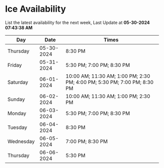 # Ice Availability

List the latest availability for the next week, Last Update at **05-30-2024 07:43:38 AM**

| Day         | Date        | Times       |
| ----------- | ----------- | ----------- |
|Thursday|05-30-2024|8:30 PM|
|Friday|05-31-2024|5:30 PM; 7:00 PM; 8:30 PM|
|Saturday|06-01-2024|10:00 AM; 11:30 AM; 1:00 PM; 2:30 PM; 4:00 PM; 5:30 PM; 7:00 PM; 8:30 PM|
|Sunday|06-02-2024|10:00 AM; 11:30 AM; 1:00 PM; 2:30 PM|
|Monday|06-03-2024|5:30 PM; 7:00 PM; 8:30 PM|
|Tuesday|06-04-2024|8:30 PM|
|Wednesday|06-05-2024|7:00 PM; 8:30 PM|
|Thursday|06-06-2024|5:30 PM|
